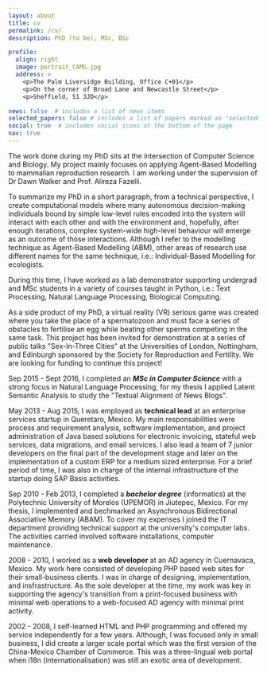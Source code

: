 ```yaml
---
layout: about
title: cv
permalink: /cv/
description: PhD (to be), MSc, BSc

profile:
  align: right
  image: portrait_CAMG.jpg
  address: >
    <p>The Palm Liversidge Building, Office C+01</p>
    <p>On the corner of Broad Lane and Newcastle Street</p>
    <p>Sheffield, S1 3JD</p>

news: false  # includes a list of news items
selected_papers: false # includes a list of papers marked as "selected={true}"
social: true  # includes social icons at the bottom of the page
nav: true
---
```


The work done during my PhD sits at the intersection of Computer Science and 
Biology. My project mainly focuses on applying Agent-Based Modelling to
mammalian reproduction research. I am working under the supervision of
Dr Dawn Walker and Prof. Alireza Fazelli.

To summarize my PhD in a short paragraph, from a technical perspective, I create 
computational models where many autonomous decision-making individuals bound
by simple low-level rules encoded into the system will interact with each other
and with the environment and, hopefully, after enough iterations, complex
system-wide high-level behaviour will emerge as an outcome of those interactions.
Although I refer to the modelling technique as Agent-Based Modelling (ABM),
other areas of research use different names for the same technique, 
i.e.: Individual-Based Modelling for ecologists.

During this time, I have worked as a lab demonstrator supporting undergrad and
MSc students in a variety of courses taught in Python, i.e.: Text Processing,
Natural Language Processing, Biological Computing.

As a side product of my PhD, a virtual reality (VR) serious game was created
where you take the place of a spermatozoon and must face a series of obstacles
to fertilise an egg while beating other sperms competing in the same task.
This project has been invited for demonstration at a series of public talks
"Sex-In-Three Cities" at the Universities of London, Nottingham, and Edinburgh
sponsored by the Society for Reproduction and Fertility. We are looking for
funding to continue this project!

Sep 2015 - Sept 2016, I completed an ***MSc in Computer Science*** with a strong
focus in Natural Language Processing, for my thesis I applied Latent Semantic
Analysis to study the "Textual Alignment of News Blogs".

May 2013 - Aug 2015, I was employed as **technical lead** at an enterprise
services startup in Queretaro, Mexico.
My main responsabilities were process and requirement analysis, software
implementation, and project administration of Java based solutions for
electronic invoicing, stateful web services, data migrations, and email services. 
I also lead a team of 7 junior developers on the final part of the development
stage and later on the implementation of a custom ERP for a medium sized
enterprise. For a brief period of time, I was also in charge of the internal
infrastructure of the startup doing SAP Basis activities.

Sep 2010 - Feb 2013, I completed a ***bachelor degree*** (informatics) at the
Polytechnic University of Morelos (UPEMOR) in Jiutepec, Mexico.
For my thesis, I implemented and bechmarked an Asynchronous Bidirectional
Associative Memory (ABAM). To cover my expenses I joined the IT department
providing technical support at the university's computer labs. The activities
carried involved software installations, computer maintenance.

2008 - 2010, I worked as a **web developer** at an AD agency in Cuernavaca,
Mexico. My work here consisted of developing PHP based web sites for their
small-business clients. I was in charge of designing, implementation, and
 insfrastructure.
As the sole developer at the time, my work was key in supporting the agency's
transition from a print-focused business with minimal web operations to a
web-focused AD agency with minimal print activity.

2002 - 2008, I self-learned HTML and PHP programming and offered my service
independently for a few years. Although, I was focused only in small business,
I did create a larger scale portal which was the first version of the
China-Mexico Chamber of Commerce. This was a three-lingual web portal when i18n 
(internationalisation)  was still an exotic area of development.


